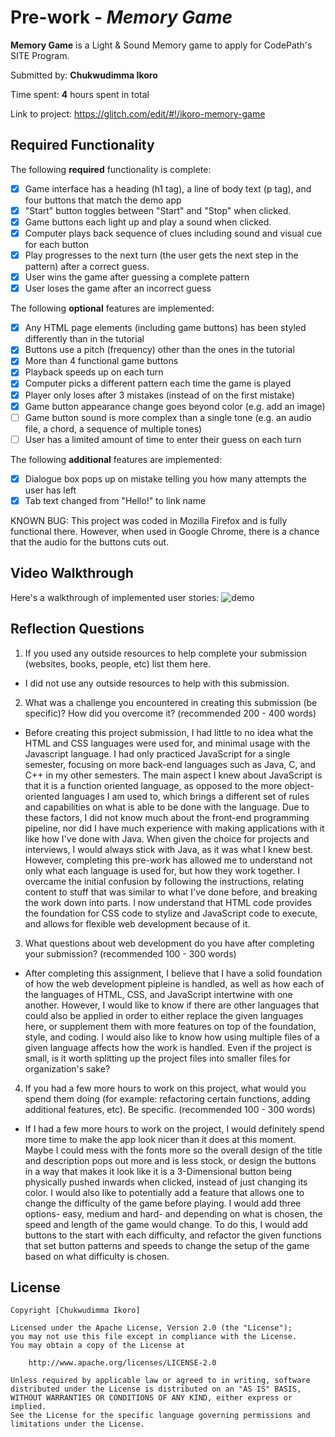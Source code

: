 # Pre-work - *Memory Game*

**Memory Game** is a Light & Sound Memory game to apply for CodePath's SITE Program. 

Submitted by: **Chukwudimma Ikoro**

Time spent: **4** hours spent in total

Link to project: https://glitch.com/edit/#!/ikoro-memory-game

## Required Functionality

The following **required** functionality is complete:

* [x] Game interface has a heading (h1 tag), a line of body text (p tag), and four buttons that match the demo app
* [x] "Start" button toggles between "Start" and "Stop" when clicked. 
* [x] Game buttons each light up and play a sound when clicked. 
* [x] Computer plays back sequence of clues including sound and visual cue for each button
* [x] Play progresses to the next turn (the user gets the next step in the pattern) after a correct guess. 
* [x] User wins the game after guessing a complete pattern
* [x] User loses the game after an incorrect guess

The following **optional** features are implemented:

* [x] Any HTML page elements (including game buttons) has been styled differently than in the tutorial
* [x] Buttons use a pitch (frequency) other than the ones in the tutorial
* [x] More than 4 functional game buttons
* [x] Playback speeds up on each turn
* [x] Computer picks a different pattern each time the game is played
* [x] Player only loses after 3 mistakes (instead of on the first mistake)
* [x] Game button appearance change goes beyond color (e.g. add an image)
* [ ] Game button sound is more complex than a single tone (e.g. an audio file, a chord, a sequence of multiple tones)
* [ ] User has a limited amount of time to enter their guess on each turn

The following **additional** features are implemented:

- [x] Dialogue box pops up on mistake telling you how many attempts the user has left
- [x] Tab text changed from "Hello!" to link name 

KNOWN BUG: This project was coded in Mozilla Firefox and is fully functional there. However, when used in Google Chrome, there
is a chance that the audio for the buttons cuts out.

## Video Walkthrough

Here's a walkthrough of implemented user stories:
![demo](https://cdn.glitch.com/5584a93b-9743-44cd-9d8b-09894b846bed%2FMemory%20Walkthrough.gif?v=1617679424839)


## Reflection Questions
1. If you used any outside resources to help complete your submission (websites, books, people, etc) list them here. 

  - I did not use any outside resources to help with this submission.

2. What was a challenge you encountered in creating this submission (be specific)? How did you overcome it? (recommended 200 - 400 words) 

  - Before creating this project submission, I had little to no idea what the HTML and CSS languages were used for, and minimal usage with the 
    Javascript language. I had only practiced JavaScript for a single semester, focusing on more back-end languages such as Java, C, and 
    C++ in my other semesters. The main aspect I knew about JavaScript is that it is a function oriented language, as opposed to the 
    more object-oriented languages I am used to, which brings a different set of rules and capabilities on what is able to be done
    with the language. Due to these factors, I did not know much about the front-end programming pipeline, nor did 
    I have much experience with making applications with it like how I've done with Java. When given the choice for projects and
    interviews, I would always stick with Java, as it was what I knew best. However, completing this pre-work has allowed me to understand
    not only what each language is used for, but how they work together. I overcame the initial confusion by following the instructions,
    relating content to stuff that was similar to what I've done before, and breaking the work down into parts. I now understand that 
    HTML code provides the foundation for CSS code to stylize and JavaScript code to execute, and allows for flexible web development 
    because of it.
    

3. What questions about web development do you have after completing your submission? (recommended 100 - 300 words) 

  - After completing this assignment, I believe that I have a solid foundation of how the web development pipleine is handled, as well as
  how each of the languages of HTML, CSS, and JavaScript intertwine with one another. However, I would like to know if there are other languages that could
  also be applied in order to either replace the given languages here, or supplement them with more features on top of the foundation, style, 
  and coding. I would also like to know how using multiple files of a given language affects how the work is handled. Even if the project
  is small, is it worth splitting up the project files into smaller files for organization's sake?

4. If you had a few more hours to work on this project, what would you spend them doing (for example: refactoring certain functions, adding additional features, etc). Be specific. (recommended 100 - 300 words)

  - If I had a few more hours to work on the project, I would definitely spend more time to make the app look nicer than it does at this 
    moment. Maybe I could mess with the fonts more so the overall design of the title and description pops out more and is less stock,
    or design the buttons in a way that makes it look like it is a 3-Dimensional button being physically pushed inwards when clicked, 
    instead of just changing its color. I would also like to potentially add a feature that allows one to change the difficulty of the 
    game before playing. I would add three options- easy, medium and hard- and depending on what is chosen, the speed and length of the
    game would change. To do this, I would add buttons to the start with each difficulty, and refactor the given functions that set button
    patterns and speeds to change the setup of the game based on what difficulty is chosen.


## License

    Copyright [Chukwudimma Ikoro]

    Licensed under the Apache License, Version 2.0 (the "License");
    you may not use this file except in compliance with the License.
    You may obtain a copy of the License at

        http://www.apache.org/licenses/LICENSE-2.0

    Unless required by applicable law or agreed to in writing, software
    distributed under the License is distributed on an "AS IS" BASIS,
    WITHOUT WARRANTIES OR CONDITIONS OF ANY KIND, either express or implied.
    See the License for the specific language governing permissions and
    limitations under the License.